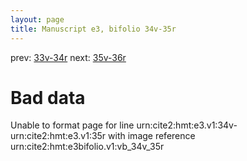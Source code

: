 ```yaml
---
layout: page
title: Manuscript e3, bifolio 34v-35r
---
```


prev: [33v-34r](../33v-34r/) next: [35v-36r](../35v-36r/)

# Bad data

Unable to format page for line urn:cite2:hmt:e3.v1:34v-urn:cite2:hmt:e3.v1:35r with image reference urn:cite2:hmt:e3bifolio.v1:vb_34v_35r
